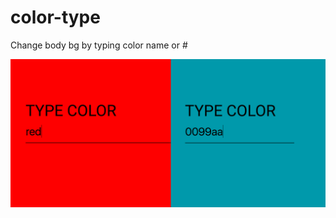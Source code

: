 # color-type

Change body bg by typing color name or #

![alt tag](https://github.com/przekot/color-type/blob/master/prev)
